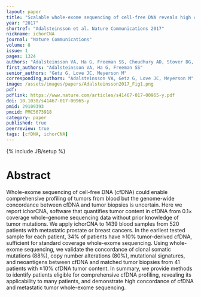 ```yaml
---
layout: paper
title: "Scalable whole-exome sequencing of cell-free DNA reveals high concordance with metastatic tumors"
year: "2017"
shortref: "Adalsteinsson et al. Nature Communications 2017"
nickname: ichorCNA
journal: "Nature Communications"
volume: 8
issue: 1
pages: 1324
authors: "Adalsteinsson VA, Ha G, Freeman SS, Choudhury AD, Stover DG, Parsons HA, Gydush G, Reed SC, Rotem D, Rhoades J, Loginov D, Livitz D, Rosebrock D, Leshchiner I, Kim J, Stewart C, Rosenberg M, Francis JM, Zhang CZ, Cohen O, Oh C, Ding H, Polak P, Lloyd M, Mahmud S, Helvie K, Merrill MS, Santiago RA, O'Connor EP, Jeong SH, Leeson R, Barry RM, Kramkowski JF, Zhang Z, Polacek L, Lohr JG, Schleicher M, Lipscomb E, Saltzman A, Oliver NM, Marini L, Waks AG, Harshman LC, Tolaney SM, Van Allen EM, Winer EP, Lin NU, Nakabayashi M, Taplin ME, Johannessen CM, Garraway LA, Golub TR, Boehm JS, Wagle N, Getz G, Love JC, Meyerson M"
first_authors: "Adalsteinsson VA, Ha G, Freeman SS"
senior_authors: "Getz G, Love JC, Meyerson M"
corresponding_authors: "Adalsteinsson VA, Getz G, Love JC, Meyerson M"
image: /assets/images/papers/Adalsteinsson2017_Fig1.png
pdf:
pdflink: https://www.nature.com/articles/s41467-017-00965-y.pdf
doi: 10.1038/s41467-017-00965-y
pmid: 29109393
pmcid: PMC5673918
category: paper
published: true
peerreview: true
tags: [cfDNA, ichorCNA]
---
```

{% include JB/setup %}

# Abstract

Whole-exome sequencing of cell-free DNA (cfDNA) could enable comprehensive profiling of tumors from blood but the genome-wide concordance between cfDNA and tumor biopsies is uncertain. Here we report ichorCNA, software that quantifies tumor content in cfDNA from 0.1× coverage whole-genome sequencing data without prior knowledge of tumor mutations. We apply ichorCNA to 1439 blood samples from 520 patients with metastatic prostate or breast cancers. In the earliest tested sample for each patient, 34% of patients have ≥10% tumor-derived cfDNA, sufficient for standard coverage whole-exome sequencing. Using whole-exome sequencing, we validate the concordance of clonal somatic mutations (88%), copy number alterations (80%), mutational signatures, and neoantigens between cfDNA and matched tumor biopsies from 41 patients with ≥10% cfDNA tumor content. In summary, we provide methods to identify patients eligible for comprehensive cfDNA profiling, revealing its applicability to many patients, and demonstrate high concordance of cfDNA and metastatic tumor whole-exome sequencing.

